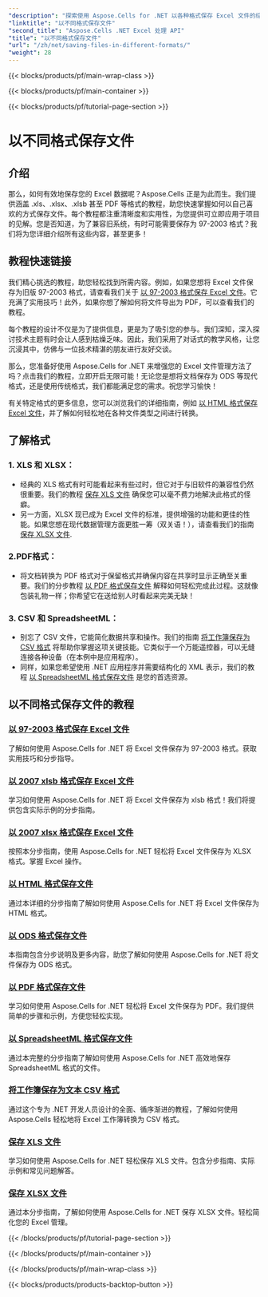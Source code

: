 ```yaml
---
"description": "探索使用 Aspose.Cells for .NET 以各种格式保存 Excel 文件的综合教程。提升您的 Excel 技能。"
"linktitle": "以不同格式保存文件"
"second_title": "Aspose.Cells .NET Excel 处理 API"
"title": "以不同格式保存文件"
"url": "/zh/net/saving-files-in-different-formats/"
"weight": 28
---
```


{{< blocks/products/pf/main-wrap-class >}}

{{< blocks/products/pf/main-container >}}

{{< blocks/products/pf/tutorial-page-section >}}

# 以不同格式保存文件

## 介绍

那么，如何有效地保存您的 Excel 数据呢？Aspose.Cells 正是为此而生。我们提供涵盖 .xls、.xlsx、.xlsb 甚至 PDF 等格式的教程，助您快速掌握如何以自己喜欢的方式保存文件。每个教程都注重清晰度和实用性，为您提供可立即应用于项目的见解。您是否知道，为了兼容旧系统，有时可能需要保存为 97-2003 格式？我们将为您详细介绍所有这些内容，甚至更多！

## 教程快速链接
我们精心挑选的教程，助您轻松找到所需内容。例如，如果您想将 Excel 文件保存为旧版 97-2003 格式，请查看我们关于 [以 97-2003 格式保存 Excel 文件](./save-excel-file-in-97-2003-format/)。它充满了实用技巧！此外，如果你想了解如何将文件导出为 PDF，可以查看我们的教程。

每个教程的设计不仅是为了提供信息，更是为了吸引您的参与。我们深知，深入探讨技术主题有时会让人感到枯燥乏味。因此，我们采用了对话式的教学风格，让您沉浸其中，仿佛与一位技术精湛的朋友进行友好交谈。

那么，您准备好使用 Aspose.Cells for .NET 来增强您的 Excel 文件管理方法了吗？点击我们的教程，立即开启无限可能！无论您是想将文档保存为 ODS 等现代格式，还是使用传统格式，我们都能满足您的需求。祝您学习愉快！ 

有关特定格式的更多信息，您可以浏览我们的详细指南，例如 [以 HTML 格式保存 Excel 文件](./save-file-in-html-format/)，并了解如何轻松地在各种文件类型之间进行转换。

## 了解格式

### 1. XLS 和 XLSX： 
- 经典的 XLS 格式有时可能看起来有些过时，但它对于与旧软件的兼容性仍然很重要。我们的教程 [保存 XLS 文件](./save-xls-file/) 确保您可以毫不费力地解决此格式的怪癖。 
- 另一方面，XLSX 现已成为 Excel 文件的标准，提供增强的功能和更佳的性能。如果您想在现代数据管理方面更胜一筹（双关语！），请查看我们的指南 [保存 XLSX 文件](./save-xlsx-file/).

### 2.PDF格式：
- 将文档转换为 PDF 格式对于保留格式并确保内容在共享时显示正确至关重要。我们的分步教程 [以 PDF 格式保存文件](./save-file-in-pdf-format/) 解释如何轻松完成此过程。这就像包装礼物一样；你希望它在送给别人时看起来完美无缺！

### 3. CSV 和 SpreadsheetML：
- 别忘了 CSV 文件，它能简化数据共享和操作。我们的指南 [将工作簿保存为 CSV 格式](./save-workbook-to-text-csv-format/) 将帮助你掌握这项关键技能。它类似于一个万能遥控器，可以无缝连接各种设备（在本例中是应用程序）。
- 同样，如果您希望使用 .NET 应用程序并需要结构化的 XML 表示，我们的教程 [以 SpreadsheetML 格式保存文件](./save-file-in-spreadsheetml-format/) 是您的首选资源。

## 以不同格式保存文件的教程
### [以 97-2003 格式保存 Excel 文件](./save-excel-file-in-97-2003-format/)
了解如何使用 Aspose.Cells for .NET 将 Excel 文件保存为 97-2003 格式。获取实用技巧和分步指导。
### [以 2007 xlsb 格式保存 Excel 文件](./save-excel-file-in-2007-xlsb-format/)
学习如何使用 Aspose.Cells for .NET 将 Excel 文件保存为 xlsb 格式！我们将提供包含实际示例的分步指南。
### [以 2007 xlsx 格式保存 Excel 文件](./save-excel-file-in-2007-xlsx-format/)
按照本分步指南，使用 Aspose.Cells for .NET 轻松将 Excel 文件保存为 XLSX 格式。掌握 Excel 操作。
### [以 HTML 格式保存文件](./save-file-in-html-format/)
通过本详细的分步指南了解如何使用 Aspose.Cells for .NET 将 Excel 文件保存为 HTML 格式。
### [以 ODS 格式保存文件](./save-file-in-ods-format/)
本指南包含分步说明及更多内容，助您了解如何使用 Aspose.Cells for .NET 将文件保存为 ODS 格式。
### [以 PDF 格式保存文件](./save-file-in-pdf-format/)
学习如何使用 Aspose.Cells for .NET 轻松将 Excel 文件保存为 PDF。我们提供简单的步骤和示例，方便您轻松实现。
### [以 SpreadsheetML 格式保存文件](./save-file-in-spreadsheetml-format/)
通过本完整的分步指南了解如何使用 Aspose.Cells for .NET 高效地保存 SpreadsheetML 格式的文件。
### [将工作簿保存为文本 CSV 格式](./save-workbook-to-text-csv-format/)
通过这个专为 .NET 开发人员设计的全面、循序渐进的教程，了解如何使用 Aspose.Cells 轻松地将 Excel 工作簿转换为 CSV 格式。
### [保存 XLS 文件](./save-xls-file/)
学习如何使用 Aspose.Cells for .NET 轻松保存 XLS 文件。包含分步指南、实际示例和常见问题解答。
### [保存 XLSX 文件](./save-xlsx-file/)
通过本分步指南，了解如何使用 Aspose.Cells for .NET 保存 XLSX 文件。轻松简化您的 Excel 管理。

{{< /blocks/products/pf/tutorial-page-section >}}

{{< /blocks/products/pf/main-container >}}

{{< /blocks/products/pf/main-wrap-class >}}

{{< blocks/products/products-backtop-button >}}